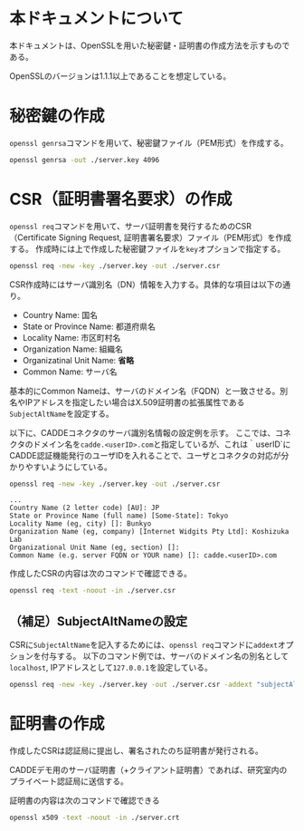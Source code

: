 # 本ドキュメントについて
本ドキュメントは、OpenSSLを用いた秘密鍵・証明書の作成方法を示すものである。

OpenSSLのバージョンは1.1.1以上であることを想定している。

# 秘密鍵の作成
`openssl genrsa`コマンドを用いて、秘密鍵ファイル（PEM形式）を作成する。
```bash
openssl genrsa -out ./server.key 4096
```

# CSR（証明書署名要求）の作成
`openssl req`コマンドを用いて、サーバ証明書を発行するためのCSR（Certificate Signing Request, 証明書署名要求）ファイル（PEM形式）を作成する。
作成時には上で作成した秘密鍵ファイルを`key`オプションで指定する。
```bash
openssl req -new -key ./server.key -out ./server.csr
```

CSR作成時にはサーバ識別名（DN）情報を入力する。具体的な項目は以下の通り。
- Country Name: 国名
- State or Province Name: 都道府県名
- Locality Name: 市区町村名
- Organization Name: 組織名
- Organizatinal Unit Name: **省略**
- Common Name: サーバ名

基本的にCommon Nameは、サーバのドメイン名（FQDN）と一致させる。別名やIPアドレスを指定したい場合はX.509証明書の拡張属性である`SubjectAltName`を設定する。

以下に、CADDEコネクタのサーバ識別名情報の設定例を示す。
ここでは、コネクタのドメイン名を`cadde.<userID>.com`と指定しているが、これは｀userID`にCADDE認証機能発行のユーザIDを入れることで、ユーザとコネクタの対応が分かりやすいようにしている。
```bash
openssl req -new -key ./server.key -out ./server.csr
```
```
...
Country Name (2 letter code) [AU]: JP
State or Province Name (full name) [Some-State]: Tokyo
Locality Name (eg, city) []: Bunkyo
Organization Name (eg, company) [Internet Widgits Pty Ltd]: Koshizuka Lab
Organizational Unit Name (eg, section) []:
Common Name (e.g. server FQDN or YOUR name) []: cadde.<userID>.com
```

作成したCSRの内容は次のコマンドで確認できる。
```bash
openssl req -text -noout -in ./server.csr
```

## （補足）SubjectAltNameの設定
CSRに`SubjectAltName`を記入するためには、`openssl req`コマンドに`addext`オプションを付与する。
以下のコマンド例では、サーバのドメイン名の別名として`localhost`, IPアドレスとして`127.0.0.1`を設定している。
```bash
openssl req -new -key ./server.key -out ./server.csr -addext "subjectAltName = DNS:cadde.<userID>.com,DNS:localhost,IP:127.0.0.1"
```

# 証明書の作成
作成したCSRは認証局に提出し、署名されたのち証明書が発行される。

CADDEデモ用のサーバ証明書（+クライアント証明書）であれば、研究室内のプライベート認証局に送信する。

証明書の内容は次のコマンドで確認できる
```bash
openssl x509 -text -noout -in ./server.crt
```

